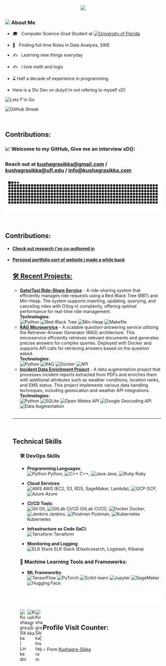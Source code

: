 <h1 align="center">
    <img src="https://readme-typing-svg.herokuapp.com/?font=Fira+Code&size=35&color=00FF00&center=true&vCenter=true&width=500&height=70&duration=2000&lines=Hi+There!+👋;+I'm+Kushagra+Sikka!;" />
</h1>
<div>
<div align="left"> 
  <h3> <img src="https://img.icons8.com/ios-glyphs/30/000000/source-code.png" width="50"> About Me </h3>
  <!-- ### About Me &nbsp; <img src="https://img.icons8.com/ios-glyphs/30/000000/source-code.png" alt="GitHub" width="25"/> -->

  

- 🎓 &nbsp; Computer Science Grad Student at <a href="https://www.ufl.edu"><img src="https://www.ufl.edu/wp-content/uploads/sites/5/2023/09/UF-logo.png" alt="University of Florida" width="80"/></a>
- 🌱 &nbsp; Finding full time Roles in Data Analysis, SWE
- ✍️ &nbsp; Learning new things everyday
- ✍️ &nbsp; i love math and logic
- ⌛ Half a decade of experience in programming.

- Here is a 10x Dev on duty(i'm not refering to myself xD)

![Lets F'in Go](https://github.com/Wilfred/Learning-Cuis/blob/master/CuisLiftsAboveItsWeight.png?raw=true)
  
![GitHub Streak](https://github-readme-streak-stats.herokuapp.com/?user=KushagraSikka&theme=dark)
</div> 

<br>
<h2>Contributions:</h2>

<!--   GitHub stats graph -->
### 📈 Welcome to my GitHub, Give me an interview xD():
### Reach out at kushagrasikka@gmail.com / kushagrasikka@ufl.edu / info@kushagrasikka.com

<!--   green snake -->
![BEPb's github activity graph](https://raw.githubusercontent.com/BEPb/BEPb/output/github-contribution-grid-snake.svg)
<!--   stats + languages -->                    
<br>
<!-- <a href="https://github-readme-stats.vercel.app/api?username=KushagraSikka&show_icons=true&theme=radical">
  <img align="center" src="https://github-readme-stats.vercel.app/api?username=KushagraSikka&show_icons=true&theme=radical" />
</a> -->
<!-- <a href="https://github-readme-stats.vercel.app/api/top-langs/?username=KushagraSikka&langs_count=10&theme=radical">
  <img align="center" src="https://github-readme-stats.vercel.app/api/top-langs/?username=KushagraSikka&langs_count=20&theme=radical" />
</a> -->

<h2>Contributions:</h2>
<ul>
  <li>
    <h4><a href ="https://www.researchgate.net/profile/Kushagra-Sikka-2">Check out research i've co-authored in </h4>
<li>    
<h4><a href ="https://kushagrasikka.com"> Personal portfolio sort of website i made a while back </h4>  
<h2>🛠 Recent Projects:</h2>
<ul>
  <li>
    <strong><a href="https://github.com/KushagraSikka/Gator_taxi_maintenance_">GatorTaxi Ride-Share Service</a></strong> - A ride-sharing system that efficiently manages ride requests using a Red-Black Tree (RBT) and Min-Heap. The system supports inserting, updating, querying, and canceling rides with O(log n) complexity, offering optimal performance for real-time ride management.
    <br><strong>Technologies:</strong>
    <br> 
    <img src="https://img.shields.io/badge/Python-3776AB?style=for-the-badge&logo=python&logoColor=white" alt="Python">
    <img src="https://img.shields.io/badge/Red--Black%20Tree-228B22?style=for-the-badge" alt="Red-Black Tree">
    <img src="https://img.shields.io/badge/Min--Heap-FFD700?style=for-the-badge" alt="Min-Heap">
    <img src="https://img.shields.io/badge/Makefile-1E90FF?style=for-the-badge" alt="Makefile">
  </li>
  <li>
    <strong><a href="https://github.com/KushagraSikka/RAG_Microservice-">RAG Microservice</a></strong> - A scalable question-answering service utilizing the Retriever-Answer Generator (RAG) architecture. This microservice efficiently retrieves relevant documents and generates precise answers for complex queries. Deployed with Docker and supports API calls for retrieving answers based on the question asked.
    <br><strong>Technologies:</strong>
    <br> 
    <img src="https://img.shields.io/badge/Python-3776AB?style=for-the-badge&logo=python&logoColor=white" alt="Python">
    <img src="https://img.shields.io/badge/RAG-FF4500?style=for-the-badge" alt="RAG">
    <img src="https://img.shields.io/badge/Docker-2496ED?style=for-the-badge&logo=docker&logoColor=white" alt="Docker">
    <img src="https://img.shields.io/badge/API-008080?style=for-the-badge" alt="API">
  </li>
  <li>
    <strong><a href="https://github.com/KushagraSikka/Incident_Data_Enrichment_Project">Incident Data Enrichment Project</a></strong> - A data augmentation project that processes incident reports extracted from PDFs and enriches them with additional attributes such as weather conditions, location ranks, and EMS status. This project implements various data handling techniques, including geolocation and weather API integrations.
    <br><strong>Technologies:</strong>
    <br> 
    <img src="https://img.shields.io/badge/Python-3776AB?style=for-the-badge&logo=python&logoColor=white" alt="Python">
    <img src="https://img.shields.io/badge/SQLite-003B57?style=for-the-badge&logo=sqlite&logoColor=white" alt="SQLite">
    <img src="https://img.shields.io/badge/Open--Meteo%20API-4682B4?style=for-the-badge" alt="Open-Meteo API">
    <img src="https://img.shields.io/badge/Google%20Geocoding%20API-34A853?style=for-the-badge&logo=googlemaps&logoColor=white" alt="Google Geocoding API">
    <img src="https://img.shields.io/badge/Data%20Augmentation-FFD700?style=for-the-badge" alt="Data Augmentation">
  </li>
</ul>
<br>
<hr>
<br>


<h2>  Technical Skills  </h2>
<ul>

### 🛠 DevOps Skills

- **Programming Languages**:  
  <img src="https://img.icons8.com/color/48/000000/python.png" alt="Python" width="25"/> Python,
  <img src="https://img.icons8.com/color/48/000000/c-plus-plus-logo.png" alt="C++" width="25"/> C++,
  <img src="https://img.icons8.com/color/48/000000/java-coffee-cup-logo.png" alt="Java" width="25"/> Java,
  <img src="https://img.icons8.com/color/48/000000/ruby-programming-language.png" alt="Ruby" width="25"/> Ruby

- **Cloud Services**:  
  <img src="https://img.icons8.com/color/48/000000/amazon-web-services.png" alt="AWS" width="25"/> AWS (EC2, S3, RDS, SageMaker, Lambda),
  <img src="https://img.icons8.com/color/48/000000/google-cloud.png" alt="GCP" width="25"/> GCP,
  <img src="https://www.vectorlogo.zone/logos/microsoft_azure/microsoft_azure-icon.svg" alt="Azure" width="25"/> Azure

- **CI/CD Tools**:  
   <img src="https://img.icons8.com/color/48/000000/git.png" alt="Git" width="25"/> Git,
  <img src="https://img.icons8.com/color/48/000000/gitlab.png" alt="GitLab CI/CD" width="25"/> GitLab CI/CD,
  <img src="https://img.icons8.com/color/48/000000/docker.png" alt="Docker" width="25"/> Docker,
  <img src="https://img.icons8.com/color/48/000000/jenkins.png" alt="Jenkins" width="25"/> Jenkins,
  <img src="https://www.vectorlogo.zone/logos/getpostman/getpostman-icon.svg" alt="Postman" width="25"/> Postman,
  <img src="https://img.icons8.com/color/48/000000/kubernetes.png" alt="Kubernetes" width="25"/> Kubernetes

- **Infrastructure as Code (IaC)**:  
  <img src="https://img.icons8.com/color/48/000000/terraform.png" alt="Terraform" width="25"/> Terraform

- **Monitoring and Logging**:  
  <img src="https://www.vectorlogo.zone/logos/elasticco_kibana/elasticco_kibana-icon.svg" alt="ELK Stack" width="25"/> ELK Stack (Elasticsearch, Logstash, Kibana)

### 🤖 Machine Learning Tools and Frameworks:

- **ML Frameworks**:  
   <img src="https://img.shields.io/badge/TensorFlow-FF6F00?style=for-the-badge&logo=tensorflow&logoColor=white" alt="TensorFlow">
  <img src="https://img.shields.io/badge/PyTorch-EE4C2C?style=for-the-badge&logo=pytorch&logoColor=white" alt="PyTorch">
  <img src="https://img.shields.io/badge/Scikit--Learn-F7931E?style=for-the-badge&logo=scikit-learn&logoColor=white" alt="Scikit-learn">
  <img src="https://img.shields.io/badge/Jupyter-F37626?style=for-the-badge&logo=jupyter&logoColor=white" alt="Jupyter">
  <img src="https://img.shields.io/badge/SageMaker-FF9900?style=for-the-badge&logo=amazonaws&logoColor=white" alt="SageMaker">
  <img src="https://img.shields.io/badge/Hugging%20Face-FFDA66?style=for-the-badge&logo=huggingface&logoColor=black" alt="Hugging Face">

![BEPb's github activity graph](https://github.com/developer-kush/developer-kush/blob/main/README/techstack.svg)


 <a href="https://www.linkedin.com/in/KushagraSikka/">
   <img align="left" alt="KushagraSikka | Linkedin" width="24px" src="https://github.com/piyushP7pravin/piyushP7pravin/blob/master/Linkedin.svg" />
  </a>
  <a href="mailto:kushagrasikka@gmail.com">
    <img align="left" alt=KushagraSikka | Gmail" width="26px" src="https://github.com/piyushP7pravin/piyushP7pravin/blob/master/Gmail.svg" />
  </a>                                                                                                                                    
  <a href="https://www.instagram.com/kushagrasikka/">
    <img align="left" alt="Kushagra Sikka| Instagram" width="24px" src="https://github.com/piyushP7pravin/piyushP7pravin/blob/master/Instagram.svg" />
  </a>
</div>
<br>

 <h2>Profile Visit Counter:</h2>
 <img src="https://profile-counter.glitch.me/KushagraSikka/count.svg" alt="" />
<br>

⭐ From [Kushagra-Sikka](https://github.com/KushagraSikka)
